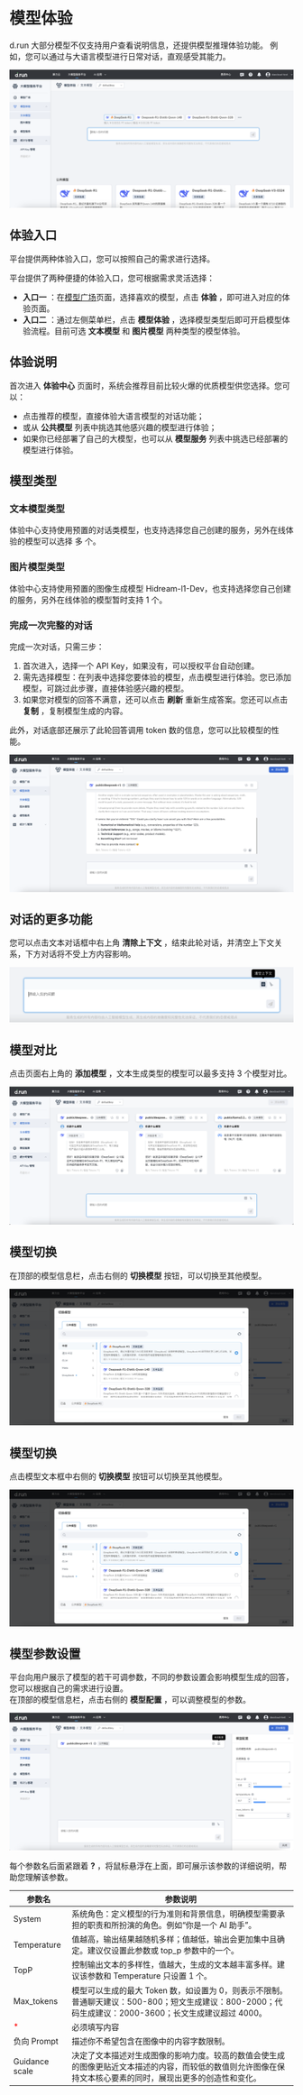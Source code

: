 # 模型体验

d.run 大部分模型不仅支持用户查看说明信息，还提供模型推理体验功能。
例如，您可以通过与大语言模型进行日常对话，直观感受其能力。

![experience](./images/exp01.png)

## 体验入口

平台提供两种体验入口，您可以按照自己的需求进行选择。

平台提供了两种便捷的体验入口，您可根据需求灵活选择：

- **入口一** ：在[模型广场](./index.md)页面，选择喜欢的模型，点击 **体验** ，即可进入对应的体验页面。
- **入口二** ：通过左侧菜单栏，点击 **模型体验** ，选择模型类型后即可开启模型体验流程。目前可选 **文本模型** 和 **图片模型** 两种类型的模型体验。

## 体验说明

首次进入 **体验中心** 页面时，系统会推荐目前比较火爆的优质模型供您选择。您可以：

- 点击推荐的模型，直接体验大语言模型的对话功能；
- 或从 **公共模型** 列表中挑选其他感兴趣的模型进行体验；
- 如果你已经部署了自己的大模型，也可以从 **模型服务** 列表中挑选已经部署的模型进行体验。  

## 模型类型

### 文本模型类型

体验中心支持使用预置的对话类模型，也支持选择您自己创建的服务，另外在线体验的模型可以选择 多 个。

### 图片模型类型

体验中心支持使用预置的图像生成模型 Hidream-l1-Dev，也支持选择您自己创建的服务，另外在线体验的模型暂时支持 1 个。

### 完成一次完整的对话

完成一次对话，只需三步：

1. 首次进入，选择一个 API Key，如果没有，可以授权平台自动创建。
1. 需先选择模型：在列表中选择您要体验的模型，点击模型进行体验。您已添加模型，可跳过此步骤，直接体验感兴趣的模型。
1. 如果您对模型的回答不满意，还可以点击 **刷新** 重新生成答案。您还可以点击 **复制** ，复制模型生成的内容。

此外，对话底部还展示了此轮回答调用 token 数的信息，您可以比较模型的性能。

![切换](./images/exp04.png)

## 对话的更多功能

您可以点击文本对话框中右上角 **清除上下文** ，结束此轮对话，并清空上下文关系，下方对话将不受上方内容影响。

![切换](./images/exp05.png)

## 模型对比

点击页面右上角的 **添加模型** ，文本生成类型的模型可以最多支持 3 个模型对比。

![对比](./images/exp06.png)

## 模型切换

在顶部的模型信息栏，点击右侧的 **切换模型** 按钮，可以切换至其他模型。

![切换](./images/exp02.png)

## 模型切换

点击模型文本框中右侧的 **切换模型** 按钮可以切换至其他模型。

![切换](./images/exp02.png)

## 模型参数设置

平台向用户展示了模型的若干可调参数，不同的参数设置会影响模型生成的回答，您可以根据自己的需求进行设置。  
在顶部的模型信息栏，点击右侧的 **模型配置** ，可以调整模型的参数。

![切换](./images/exp03.png)

每个参数名后面紧跟着 **?** ，将鼠标悬浮在上面，即可展示该参数的详细说明，帮助您理解该参数。

| 参数名 | 参数说明 |
| ----- | ------- |
| System | 系统角色：定义模型的行为准则和背景信息，明确模型需要承担的职责和所扮演的角色。例如“你是一个 AI 助手”。 |
| Temperature | 值越高，输出结果越随机多样；值越低，输出会更加集中且确定。建议仅设置此参数或 top_p 参数中的一个。 |
| TopP | 控制输出文本的多样性，值越大，生成的文本越丰富多样。建议该参数和 Temperature 只设置 1 个。 |
| Max_tokens | 模型可以生成的最大 Token 数，如设置为 0，则表示不限制。普通聊天建议：500-800；短文生成建议：800-2000；代码生成建议：2000-3600；长文生成建议超过 4000。 |
| <span style=";color:red">* | 必须填写内容 |
| 负向 Prompt | 描述你不希望包含在图像中的内容字数限制。 |
| Guidance scale | 决定了文本描述对生成图像的影响力度。较高的数值会使生成的图像更贴近文本描述的内容，而较低的数值则允许图像在保持文本核心要素的同时，展现出更多的创造性和变化。 |
